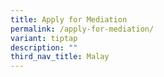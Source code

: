 ```yaml
---
title: Apply for Mediation
permalink: /apply-for-mediation/
variant: tiptap
description: ""
third_nav_title: Malay
---
```

